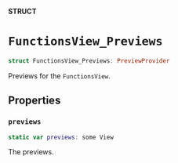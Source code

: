**STRUCT**

# `FunctionsView_Previews`

```swift
struct FunctionsView_Previews: PreviewProvider
```

Previews for the ``FunctionsView``.

## Properties
### `previews`

```swift
static var previews: some View
```

The previews.

